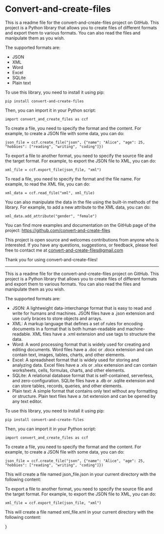 

# Convert-and-create-files

This is a readme file for the convert-and-create-files project on GitHub. This project is a Python library that allows you to create files of different formats and export them to various formats. You can also read the files and manipulate them as you wish.

The supported formats are:

- JSON
- XML
- Word
- Excel
- SQLite
- Plain text

To use this library, you need to install it using pip:

`pip install convert-and-create-files`

Then, you can import it in your Python script:

`import convert_and_create_files as ccf`

To create a file, you need to specify the format and the content. For example, to create a JSON file with some data, you can do:

`json_file = ccf.create_file("json", {"name": "Alice", "age": 25, "hobbies": ["reading", "writing", "coding"]})`

To export a file to another format, you need to specify the source file and the target format. For example, to export the JSON file to XML, you can do:

`xml_file = ccf.export_file(json_file, "xml")`

To read a file, you need to specify the format and the file name. For example, to read the XML file, you can do:

`xml_data = ccf.read_file("xml", xml_file)`

You can also manipulate the data in the file using the built-in methods of the library. For example, to add a new attribute to the XML data, you can do:

`xml_data.add_attribute("gender", "female")`

You can find more examples and documentation on the GitHub page of the project: https://github.com/convert-and-create-files

This project is open source and welcomes contributions from anyone who is interested. If you have any questions, suggestions, or feedback, please feel free to contact me at convert-and-create-files@gmail.com

Thank you for using convert-and-create-files!


---------------------------------------------------------------------------------------------------------------------------------------------------------------------------------------

This is a readme file for the convert-and-create-files project on GitHub. This project is a Python library that allows you to create files of different formats and export them to various formats. You can also read the files and manipulate them as you wish.

The supported formats are:

- JSON: A lightweight data-interchange format that is easy to read and write for humans and machines. JSON files have a .json extension and use curly braces to store objects and arrays.
- XML: A markup language that defines a set of rules for encoding documents in a format that is both human-readable and machine-readable. XML files have a .xml extension and use tags to structure the data.
- Word: A word processing format that is widely used for creating and editing documents. Word files have a .doc or .docx extension and can contain text, images, tables, charts, and other elements.
- Excel: A spreadsheet format that is widely used for storing and analyzing data. Excel files have a .xls or .xlsx extension and can contain worksheets, cells, formulas, charts, and other elements.
- SQLite: A relational database format that is self-contained, serverless, and zero-configuration. SQLite files have a .db or .sqlite extension and can store tables, records, queries, and other elements.
- Plain text: A simple format that contains only text without any formatting or structure. Plain text files have a .txt extension and can be opened by any text editor.

To use this library, you need to install it using pip:

`pip install convert-and-create-files`

Then, you can import it in your Python script:

`import convert_and_create_files as ccf`

To create a file, you need to specify the format and the content. For example, to create a JSON file with some data, you can do:

`json_file = ccf.create_file("json", {"name": "Alice", "age": 25, "hobbies": ["reading", "writing", "coding"]})`

This will create a file named json_file.json in your current directory with the following content:

To export a file to another format, you need to specify the source file and the target format. For example, to export the JSON file to XML, you can do:

`xml_file = ccf.export_file(json_file, "xml")`

This will create a file named xml_file.xml in your current directory with the following content:

}



